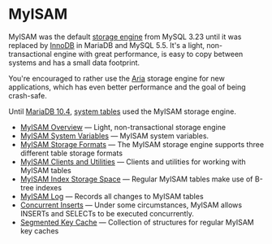 # MyISAM

MyISAM was the default [storage engine](storage-engine) from MySQL 3.23 until it was replaced by [InnoDB](/columns-storage-engines-and-plugins/storage-engines/innodb) in MariaDB and MySQL 5.5. It's a light, non-transactional engine with great performance, is easy to copy between systems and has a small data footprint.

You're encouraged to rather use the [Aria](/columns-storage-engines-and-plugins/storage-engines/aria) storage engine for new applications, which has even better performance and the goal of being crash-safe.

Until [MariaDB 10.4](/kb/en/what-is-mariadb-104/), [system tables](/sql-statements-structure/sql-statements/administrative-sql-statements/system-tables) used the MyISAM storage engine.

- [MyISAM Overview](/columns-storage-engines-and-plugins/storage-engines/myisam-storage-engine/myisam-overview/) — Light, non-transactional storage engine
- [MyISAM System Variables](/columns-storage-engines-and-plugins/storage-engines/myisam-storage-engine/myisam-system-variables/) — MyISAM system variables.
- [MyISAM Storage Formats](/columns-storage-engines-and-plugins/storage-engines/myisam-storage-engine/myisam-storage-formats/) — The MyISAM storage engine supports three different table storage formats
- [MyISAM Clients and Utilities](/clients-utilities/myisam-clients-and-utilities/) — Clients and utilities for working with MyISAM tables
- [MyISAM Index Storage Space](/columns-storage-engines-and-plugins/storage-engines/myisam-storage-engine/myisam-index-storage-space/) — Regular MyISAM tables make use of B-tree indexes
- [MyISAM Log](/mariadb-administration/server-monitoring-logs/myisam-log/) — Records all changes to MyISAM tables
- [Concurrent Inserts](/sql-statements-structure/sql-statements/data-manipulation/inserting-loading-data/concurrent-inserts/) — Under some circumstances, MyISAM allows INSERTs and SELECTs to be executed concurrently.
- [Segmented Key Cache](/replication/optimization-and-tuning/system-variables/segmented-key-cache/) — Collection of structures for regular MyISAM key caches